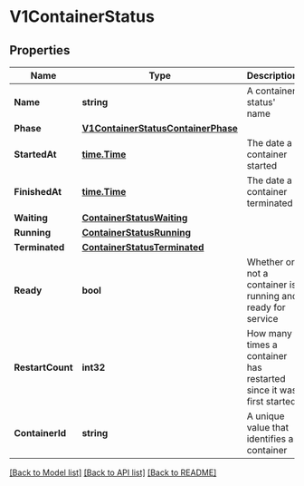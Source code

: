 # V1ContainerStatus

## Properties

Name | Type | Description | Notes
------------ | ------------- | ------------- | -------------
**Name** | **string** | A container status&#39; name | [optional] 
**Phase** | [**V1ContainerStatusContainerPhase**](v1ContainerStatusContainerPhase.md) |  | [optional] 
**StartedAt** | [**time.Time**](time.Time.md) | The date a container started | [optional] 
**FinishedAt** | [**time.Time**](time.Time.md) | The date a container terminated | [optional] 
**Waiting** | [**ContainerStatusWaiting**](ContainerStatusWaiting.md) |  | [optional] 
**Running** | [**ContainerStatusRunning**](ContainerStatusRunning.md) |  | [optional] 
**Terminated** | [**ContainerStatusTerminated**](ContainerStatusTerminated.md) |  | [optional] 
**Ready** | **bool** | Whether or not a container is running and ready for service | [optional] 
**RestartCount** | **int32** | How many times a container has restarted since it was first started | [optional] 
**ContainerId** | **string** | A unique value that identifies a container | [optional] 

[[Back to Model list]](../README.md#documentation-for-models) [[Back to API list]](../README.md#documentation-for-api-endpoints) [[Back to README]](../README.md)


